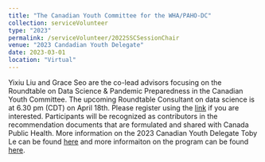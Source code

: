 ```yaml
---
title: "The Canadian Youth Committee for the WHA/PAHO-DC"
collection: serviceVolunteer
type: "2023"
permalink: /serviceVolunteer/2022SSCSessionChair
venue: "2023 Candadian Youth Delegate"
date: 2023-03-01
location: "Virtual"
---
```


Yixiu Liu and Grace Seo are the co-lead advisors focusing on the Roundtable on Data Science & Pandemic Preparedness in the Canadian Youth Committee. The upcoming Roundtable Consultant on data science is at 6.30 pm (CDT) on April 18th. Please register using the [link](https://www.canadianyouthdelegate.org/roundtable-sessions) if you are interested. Participants will be recognized as contributors in the recommendation documents that are formulated and shared with Canada Public Health. More information on the 2023 Canadian Youth Delegate Toby Le can be found [here](https://www.tobyle.ca/) and more informaiton on the program can be found [here](https://www.canadianyouthdelegate.org/).